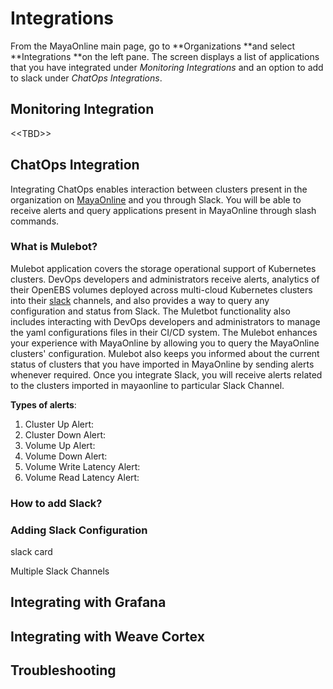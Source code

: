 # Integrations

From the MayaOnline main page, go to **Organizations  **and select **Integrations **on the left pane. The screen displays a list of applications that you have integrated under _Monitoring Integrations_ and an option to add to slack under _ChatOps Integrations_.

## Monitoring Integration

&lt;&lt;TBD&gt;&gt;

## ChatOps Integration

Integrating ChatOps enables interaction between clusters present in the organization on [MayaOnline](https://mayaonline.io/) and you through Slack. You will be able to receive alerts and query applications present in MayaOnline through slash commands.

### What is Mulebot?

Mulebot application covers the storage operational support of Kubernetes clusters. DevOps developers and administrators receive alerts, analytics of their OpenEBS volumes deployed across multi-cloud Kubernetes clusters into their [slack](https://slack.com/) channels, and also provides a way to query any configuration and status from Slack. The Muletbot functionality also includes interacting with DevOps developers and administrators to manage the yaml configurations files in their CI/CD system. The Mulebot enhances your experience with MayaOnline by allowing you to query the MayaOnline clusters'  configuration. Mulebot also keeps you informed about the current status of clusters that you have imported in MayaOnline by sending alerts whenever required. Once you integrate Slack, you will receive alerts related to the clusters imported in mayaonline to particular Slack Channel.

**Types of alerts**:

1. Cluster Up Alert:
2. Cluster Down Alert:
3. Volume Up Alert:
4. Volume Down Alert:
5. Volume Write Latency Alert:
6. Volume Read Latency Alert:

### How to add Slack?

### Adding Slack Configuration

slack card

Multiple Slack Channels

## Integrating with Grafana

## Integrating with Weave Cortex

## Troubleshooting



